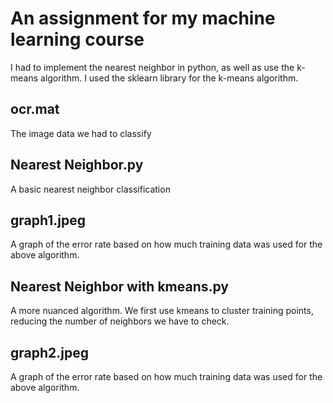 # An assignment for my machine learning course
I had to implement the nearest neighbor in python, as well as use the k-means algorithm. I used the sklearn library for the k-means algorithm.

## ocr.mat
The image data we had to classify

## Nearest Neighbor.py
A basic nearest neighbor classification

## graph1.jpeg
A graph of the error rate based on how much training data was used for the above algorithm.

## Nearest Neighbor with kmeans.py
A more nuanced algorithm. We first use kmeans to cluster training points, reducing the number of neighbors we have to check.

## graph2.jpeg
A graph of the error rate based on how much training data was used for the above algorithm.
